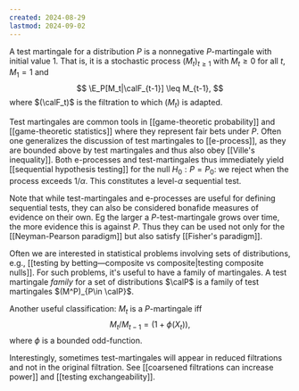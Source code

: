 ```yaml
---
created: 2024-08-29
lastmod: 2024-09-02
---
```


A test martingale for a distribution $P$ is a nonnegative $P$-martingale with initial value 1. That is, it is a stochastic process $(M_t)_{t\geq 1}$ with $M_t\geq 0$ for all $t$, $M_1 = 1$ and 
$$
\E_P[M_t|\calF_{t-1}] \leq M_{t-1},
$$
where $(\calF_t)$ is the filtration to which $(M_t)$ is adapted.

Test martingales are common tools in [[game-theoretic probability]] and [[game-theoretic statistics]] where they represent fair bets under $P$. Often one generalizes the discussion of test martingales to [[e-process]], as they are bounded above by test martingales and thus also obey [[Ville's inequality]].  Both e-processes and test-martingales thus immediately yield [[sequential hypothesis testing]] for the null $H_0: P = P_0$: we reject when the process exceeds $1/\alpha$. This constitutes a level-$\alpha$ sequential test. 

Note that while test-martingales and e-processes are useful for defining sequential tests, they can also be considered bonafide measures of evidence on their own. Eg the larger a $P$-test-martingale grows over time, the more evidence this is against $P$. Thus they can be used not only for the [[Neyman-Pearson paradigm]] but also satisfy [[Fisher's paradigm]]. 

Often we are interested in statistical problems involving sets of distributions, e.g., [[testing by betting—composite vs composite|testing composite nulls]]. For such problems, it's useful to have a family of martingales. A test martingale _family_ for a set of distributions $\calP$ is a family of test martingales $(M^P)_{P\in \calP}$. 

Another useful classification: $M_t$ is a $P$-martingale iff 
$$
M_t / M_{t-1} = ( 1 + \phi(X_t)),
$$
where $\phi$ is a bounded odd-function. 

Interestingly, sometimes test-martingales will appear in reduced filtrations and not in the original filtration. See [[coarsened filtrations can increase power]] and [[testing exchangeability]]. 




